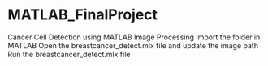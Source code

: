 # MATLAB_FinalProject
Cancer Cell Detection using MATLAB Image Processing
Import the folder in MATLAB
Open the breastcancer_detect.mlx file and update the image path
Run the breastcancer_detect.mlx file
